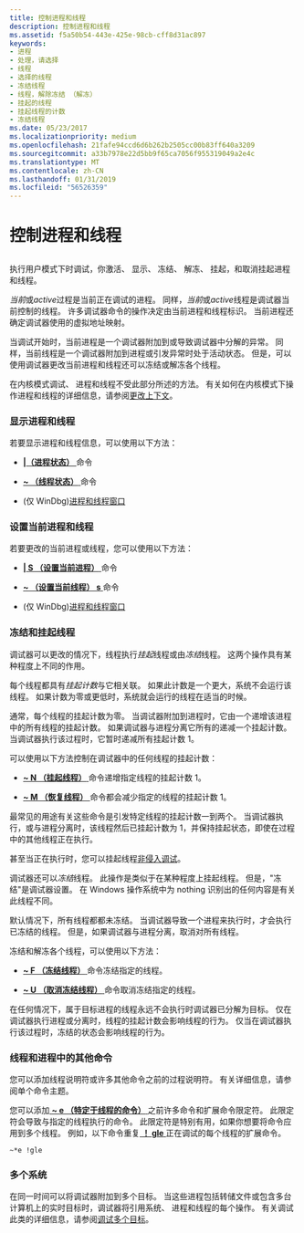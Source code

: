 ```yaml
---
title: 控制进程和线程
description: 控制进程和线程
ms.assetid: f5a50b54-443e-425e-98cb-cff8d31ac897
keywords:
- 进程
- 处理，请选择
- 线程
- 选择的线程
- 冻结线程
- 线程，解除冻结 （解冻）
- 挂起的线程
- 挂起线程的计数
- 冻结线程
ms.date: 05/23/2017
ms.localizationpriority: medium
ms.openlocfilehash: 21fafe94ccd6d6b262b2505cc00b83ff640a3209
ms.sourcegitcommit: a33b7978e22d5bb9f65ca7056f955319049a2e4c
ms.translationtype: MT
ms.contentlocale: zh-CN
ms.lasthandoff: 01/31/2019
ms.locfileid: "56526359"
---
```

# <a name="controlling-processes-and-threads"></a>控制进程和线程


## <span id="ddk_controlling_processes_and_threads_dbg"></span><span id="DDK_CONTROLLING_PROCESSES_AND_THREADS_DBG"></span>


执行用户模式下时调试，你激活、 显示、 冻结、 解冻、 挂起，和取消挂起进程和线程。

*当前*或*active*过程是当前正在调试的进程。 同样，*当前*或*active*线程是调试器当前控制的线程。 许多调试器命令的操作决定由当前进程和线程标识。 当前进程还确定调试器使用的虚拟地址映射。

当调试开始时，当前进程是一个调试器附加到或导致调试器中分解的异常。 同样，当前线程是一个调试器附加到进程或引发异常时处于活动状态。 但是，可以使用调试器更改当前进程和线程还可以冻结或解冻各个线程。

在内核模式调试、 进程和线程不受此部分所述的方法。 有关如何在内核模式下操作进程和线程的详细信息，请参阅[更改上下文](changing-contexts.md)。

### <a name="span-iddisplayingprocessesandthreadsspanspan-iddisplayingprocessesandthreadsspandisplaying-processes-and-threads"></a><span id="displaying_processes_and_threads"></span><span id="DISPLAYING_PROCESSES_AND_THREADS"></span>显示进程和线程

若要显示进程和线程信息，可以使用以下方法：

-   [ **|（进程状态）** ](---process-status-.md)命令

-   [ **~ （线程状态）** ](---thread-status-.md)命令

-   (仅 WinDbg)[进程和线程窗口](processes-and-threads-window.md)

### <a name="span-idsettingthecurrentprocessandthreadspanspan-idsettingthecurrentprocessandthreadspansetting-the-current-process-and-thread"></a><span id="setting_the_current_process_and_thread"></span><span id="SETTING_THE_CURRENT_PROCESS_AND_THREAD"></span>设置当前进程和线程

若要更改的当前进程或线程，您可以使用以下方法：

-   [ **| S （设置当前进程）** ](-s--set-current-process-.md)命令

-   [ **~ （设置当前线程） s** ](-s--set-current-thread-.md)命令

-   (仅 WinDbg)[进程和线程窗口](processes-and-threads-window.md)

### <a name="span-idfreezingandsuspendingthreadsspanspan-idfreezingandsuspendingthreadsspanfreezing-and-suspending-threads"></a><span id="freezing_and_suspending_threads"></span><span id="FREEZING_AND_SUSPENDING_THREADS"></span>冻结和挂起线程

调试器可以更改的情况下，线程执行*挂起*线程或由*冻结*线程。 这两个操作具有某种程度上不同的作用。

每个线程都具有*挂起计数*与它相关联。 如果此计数是一个更大，系统不会运行该线程。 如果计数为零或更低时，系统就会运行的线程在适当的时候。

通常，每个线程的挂起计数为零。 当调试器附加到进程时，它由一个递增该进程中的所有线程的挂起计数。 如果调试器与进程分离它所有的递减一个挂起计数。 当调试器执行该过程时，它暂时递减所有挂起计数 1。

可以使用以下方法控制在调试器中的任何线程的挂起计数：

-   [ **~ N （挂起线程）** ](-n--suspend-thread-.md)命令递增指定线程的挂起计数 1。

-   [ **~ M （恢复线程）** ](-m--resume-thread-.md)命令都会减少指定的线程的挂起计数 1。

最常见的用途有关这些命令是引发特定线程的挂起计数一到两个。 当调试器执行，或与进程分离时，该线程然后已挂起计数为 1，并保持挂起状态，即使在过程中的其他线程正在执行。

甚至当正在执行时，您可以挂起线程[非侵入调试](noninvasive-debugging--user-mode-.md)。

调试器还可以*冻结*线程。 此操作是类似于在某种程度上挂起线程。 但是，"冻结"是调试器设置。 在 Windows 操作系统中为 nothing 识别出的任何内容是有关此线程不同。

默认情况下，所有线程都都未冻结。 当调试器导致一个进程来执行时，才会执行已冻结的线程。 但是，如果调试器与进程分离，取消对所有线程。

冻结和解冻各个线程，可以使用以下方法：

-   [ **~ F （冻结线程）** ](-f--freeze-thread-.md)命令冻结指定的线程。

-   [ **~ U （取消冻结线程）** ](-u--unfreeze-thread-.md)命令取消冻结指定的线程。

在任何情况下，属于目标进程的线程永远不会执行时调试器已分解为目标。 仅在调试器执行进程或分离时，线程的挂起计数会影响线程的行为。 仅当在调试器执行该过程时，冻结的状态会影响线程的行为。

### <a name="span-idthreadsandprocessesinothercommandsspanspan-idthreadsandprocessesinothercommandsspanthreads-and-processes-in-other-commands"></a><span id="threads_and_processes_in_other_commands"></span><span id="THREADS_AND_PROCESSES_IN_OTHER_COMMANDS"></span>线程和进程中的其他命令

您可以添加线程说明符或许多其他命令之前的过程说明符。 有关详细信息，请参阅单个命令主题。

您可以添加[ **~ e （特定于线程的命令）** ](-e--thread-specific-command-.md)之前许多命令和扩展命令限定符。 此限定符会导致与指定的线程执行的命令。 此限定符是特别有用，如果你想要将命令应用到多个线程。 例如，以下命令重复[ **！ gle** ](-gle.md)正在调试的每个线程的扩展命令。

```dbgcmd
~*e !gle 
```

### <a name="span-idmultiplesystemsspanspan-idmultiplesystemsspanmultiple-systems"></a><span id="multiple_systems"></span><span id="MULTIPLE_SYSTEMS"></span>多个系统

在同一时间可以将调试器附加到多个目标。 当这些进程包括转储文件或包含多台计算机上的实时目标时，调试器将引用系统、 进程和线程的每个操作。 有关调试此类的详细信息，请参阅[调试多个目标](debugging-multiple-targets.md)。

 

 






